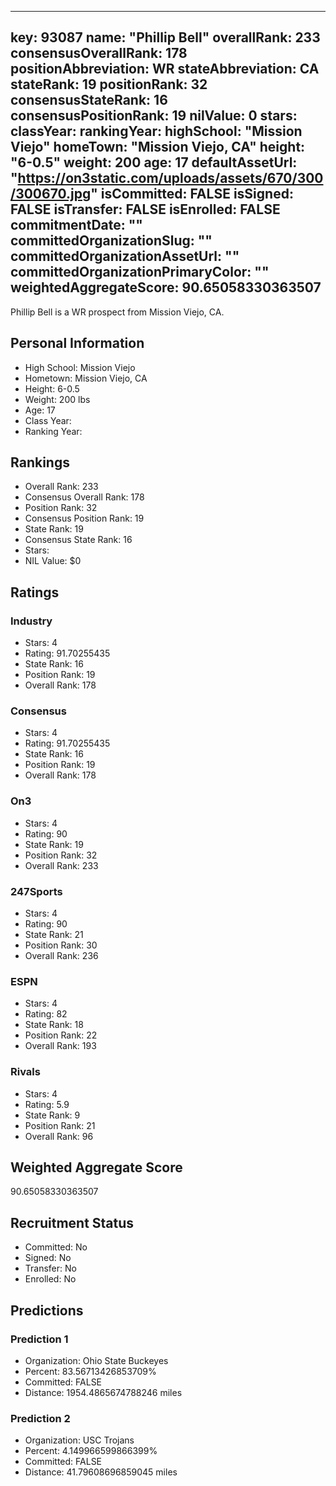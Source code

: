 ---
  key: 93087
  name: "Phillip Bell"
  overallRank: 233
  consensusOverallRank: 178
  positionAbbreviation: WR
  stateAbbreviation: CA
  stateRank: 19
  positionRank: 32
  consensusStateRank: 16
  consensusPositionRank: 19
  nilValue: 0
  stars: 
  classYear: 
  rankingYear: 
  highSchool: "Mission Viejo"
  homeTown: "Mission Viejo, CA"
  height: "6-0.5"
  weight: 200
  age: 17
  defaultAssetUrl: "https://on3static.com/uploads/assets/670/300/300670.jpg"
  isCommitted: FALSE
  isSigned: FALSE
  isTransfer: FALSE
  isEnrolled: FALSE
  commitmentDate: ""
  committedOrganizationSlug: ""
  committedOrganizationAssetUrl: ""
  committedOrganizationPrimaryColor: ""
  weightedAggregateScore: 90.65058330363507
  ---
  
  Phillip Bell is a WR prospect from Mission Viejo, CA.
  
  ## Personal Information
  - High School: Mission Viejo
  - Hometown: Mission Viejo, CA
  - Height: 6-0.5
  - Weight: 200 lbs
  - Age: 17
  - Class Year: 
  - Ranking Year: 
  
  ## Rankings
  - Overall Rank: 233
  - Consensus Overall Rank: 178
  - Position Rank: 32
  - Consensus Position Rank: 19
  - State Rank: 19
  - Consensus State Rank: 16
  - Stars: 
  - NIL Value: $0
  
  ## Ratings
  
  ### Industry
  - Stars: 4
  - Rating: 91.70255435
  - State Rank: 16
  - Position Rank: 19
  - Overall Rank: 178
  
  ### Consensus
  - Stars: 4
  - Rating: 91.70255435
  - State Rank: 16
  - Position Rank: 19
  - Overall Rank: 178
  
  ### On3
  - Stars: 4
  - Rating: 90
  - State Rank: 19
  - Position Rank: 32
  - Overall Rank: 233
  
  ### 247Sports
  - Stars: 4
  - Rating: 90
  - State Rank: 21
  - Position Rank: 30
  - Overall Rank: 236
  
  ### ESPN
  - Stars: 4
  - Rating: 82
  - State Rank: 18
  - Position Rank: 22
  - Overall Rank: 193
  
  ### Rivals
  - Stars: 4
  - Rating: 5.9
  - State Rank: 9
  - Position Rank: 21
  - Overall Rank: 96
  
  ## Weighted Aggregate Score
  90.65058330363507
  
  ## Recruitment Status
  - Committed: No
  - Signed: No
  - Transfer: No
  - Enrolled: No
  
  
  
  ## Predictions
  
  ### Prediction 1
  - Organization: Ohio State Buckeyes
  - Percent: 83.56713426853709%
  - Committed: FALSE
  - Distance: 1954.4865674788246 miles
  
  ### Prediction 2
  - Organization: USC Trojans
  - Percent: 4.149966599866399%
  - Committed: FALSE
  - Distance: 41.79608696859045 miles
  